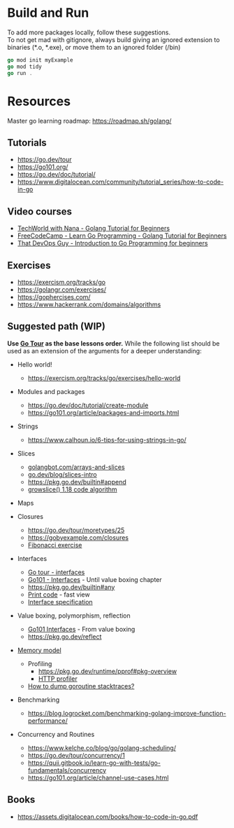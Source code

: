 
# Build and Run

To add more packages locally, follow these suggestions.  
To not get mad with gitignore, always build giving an ignored extension to binaries (*.o, *.exe), or move them to an ignored folder (/bin)

```go
go mod init myExample
go mod tidy
go run .
```

# Resources
Master go learning roadmap: https://roadmap.sh/golang/

## Tutorials
- https://go.dev/tour
- https://go101.org/
- https://go.dev/doc/tutorial/
- https://www.digitalocean.com/community/tutorial_series/how-to-code-in-go

## Video courses
- [TechWorld with Nana - Golang Tutorial for Beginners](https://www.youtube.com/watch?v=yyUHQIec83I)
- [FreeCodeCamp - Learn Go Programming - Golang Tutorial for Beginners](https:/www.youtube.com/watch?v=YS4e4q9oBaU)
- [That DevOps Guy - Introduction to Go Programming for beginners](https:/www.youtube.com/watch?v=jpKysZwllVw)

## Exercises 
- https://exercism.org/tracks/go
- https://golangr.com/exercises/
- https://gophercises.com/
- https://www.hackerrank.com/domains/algorithms

## Suggested path (WIP) 
**Use [Go Tour](https://go.dev/tour) as the base lessons order.** While the following list should be used as an extension of the arguments for a deeper understanding:
- Hello world!
    - https://exercism.org/tracks/go/exercises/hello-world
- Modules and packages
    - https://go.dev/doc/tutorial/create-module
    - https://go101.org/article/packages-and-imports.html
- Strings
    - https://www.calhoun.io/6-tips-for-using-strings-in-go/
- Slices
    - [golangbot.com/arrays-and-slices](https://golangbot.com/arrays-and-slices/)
    - [go.dev/blog/slices-intro](https://go.dev/blog/slices-intro)
    - https://pkg.go.dev/builtin#append
    - [growslice() 1.18 code algorithm](https://github.com/golang/go/blob/dcdb19874ff3699e60e41e6b74757b37c4d99b0f/src/runtime/slice.go#L166)
- Maps
- Closures
    - https://go.dev/tour/moretypes/25
    - https://gobyexample.com/closures
    - [Fibonacci exercise](https://go.dev/play/p/MdTuaDKTvzc)
- Interfaces
    - [Go tour - interfaces](https://go.dev/tour/methods/9)
    - [Go101 - Interfaces](https://go101.org/article/interface.html) - Until value boxing chapter
    - https://pkg.go.dev/builtin#any
    - [Print code](https://cs.opensource.google/go/go/+/refs/tags/go1.18.2:src/fmt/print.go;l=273) - fast view
    - [Interface specification](https://go.dev/ref/spec#Interface_types)

- Value boxing, polymorphism, reflection
    - [Go101 Interfaces](https://go101.org/article/interface.html) - From value boxing 
    - https://pkg.go.dev/reflect

- [Memory model](https://go.dev/ref/mem)
    - Profiling 
        - https://pkg.go.dev/runtime/pprof#pkg-overview
        - [HTTP profiler](https://pkg.go.dev/net/http/pprof)
    - [How to dump goroutine stacktraces?](https://stackoverflow.com/a/19094539/3673430)

- Benchmarking
    - https://blog.logrocket.com/benchmarking-golang-improve-function-performance/

- Concurrency and Routines
    - https://www.kelche.co/blog/go/golang-scheduling/
    - https://go.dev/tour/concurrency/1
    - https://quii.gitbook.io/learn-go-with-tests/go-fundamentals/concurrency
    - https://go101.org/article/channel-use-cases.html

## Books
- https://assets.digitalocean.com/books/how-to-code-in-go.pdf

